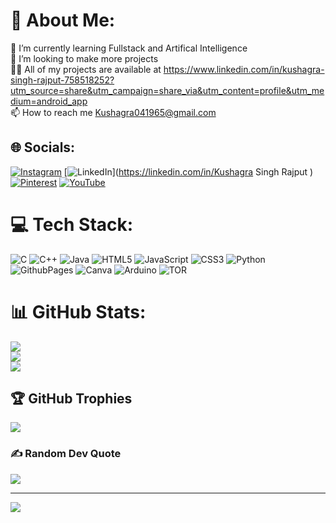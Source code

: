 # 💫 About Me:
🔭 I’m currently learning Fullstack and Artifical Intelligence<br>👯 I’m looking to make more projects <br>👨‍💻 All of my projects are available at https://www.linkedin.com/in/kushagra-singh-rajput-758518252?utm_source=share&utm_campaign=share_via&utm_content=profile&utm_medium=android_app<br>📫 How to reach me Kushagra041965@gmail.com


## 🌐 Socials:
[![Instagram](https://img.shields.io/badge/Instagram-%23E4405F.svg?logo=Instagram&logoColor=white)](https://instagram.com/kushagra_singh2) [![LinkedIn](https://img.shields.io/badge/LinkedIn-%230077B5.svg?logo=linkedin&logoColor=white)](https://linkedin.com/in/Kushagra Singh Rajput ) [![Pinterest](https://img.shields.io/badge/Pinterest-%23E60023.svg?logo=Pinterest&logoColor=white)](https://pinterest.com/kushagra_singh2) [![YouTube](https://img.shields.io/badge/YouTube-%23FF0000.svg?logo=YouTube&logoColor=white)](https://youtube.com/@@kushagrasingh0001) 

# 💻 Tech Stack:
![C](https://img.shields.io/badge/c-%2300599C.svg?style=for-the-badge&logo=c&logoColor=white) ![C++](https://img.shields.io/badge/c++-%2300599C.svg?style=for-the-badge&logo=c%2B%2B&logoColor=white) ![Java](https://img.shields.io/badge/java-%23ED8B00.svg?style=for-the-badge&logo=openjdk&logoColor=white) ![HTML5](https://img.shields.io/badge/html5-%23E34F26.svg?style=for-the-badge&logo=html5&logoColor=white) ![JavaScript](https://img.shields.io/badge/javascript-%23323330.svg?style=for-the-badge&logo=javascript&logoColor=%23F7DF1E) ![CSS3](https://img.shields.io/badge/css3-%231572B6.svg?style=for-the-badge&logo=css3&logoColor=white) ![Python](https://img.shields.io/badge/python-3670A0?style=for-the-badge&logo=python&logoColor=ffdd54) ![GithubPages](https://img.shields.io/badge/github%20pages-121013?style=for-the-badge&logo=github&logoColor=white) ![Canva](https://img.shields.io/badge/Canva-%2300C4CC.svg?style=for-the-badge&logo=Canva&logoColor=white) ![Arduino](https://img.shields.io/badge/-Arduino-00979D?style=for-the-badge&logo=Arduino&logoColor=white) ![TOR](https://img.shields.io/badge/tor-%237E4798.svg?style=for-the-badge&logo=tor-project&logoColor=white)
# 📊 GitHub Stats:
![](https://github-readme-stats.vercel.app/api?username=CodeKushagraEXE&theme=radical&hide_border=false&include_all_commits=false&count_private=false)<br/>
![](https://github-readme-streak-stats.herokuapp.com/?user=CodeKushagraEXE&theme=radical&hide_border=false)<br/>
![](https://github-readme-stats.vercel.app/api/top-langs/?username=CodeKushagraEXE&theme=radical&hide_border=false&include_all_commits=false&count_private=false&layout=compact)

## 🏆 GitHub Trophies
![](https://github-profile-trophy.vercel.app/?username=CodeKushagraEXE&theme=radical&no-frame=true&no-bg=false&margin-w=4)

### ✍️ Random Dev Quote
![](https://quotes-github-readme.vercel.app/api?type=vetical&theme=radical)

---
[![](https://visitcount.itsvg.in/api?id=CodeKushagraEXE&icon=6&color=5)](https://visitcount.itsvg.in)

<!-- Proudly created with GPRM ( https://gprm.itsvg.in ) -->
